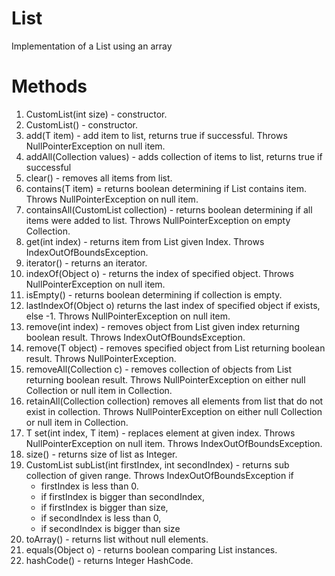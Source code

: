 # List

Implementation of a List using an array

# Methods

1. CustomList(int size) - constructor.
2. CustomList() - constructor.
3. add(T item) - add item to list, returns true if successful. Throws NullPointerException on null item.
4. addAll(Collection<T> values) - adds collection of items to list, returns true if successful
6. clear() - removes all items from list.
6. contains(T item) = returns boolean determining if List contains item. Throws NullPointerException on null item.
7. containsAll(CustomList<T> collection) - returns boolean determining if all items were added to list. Throws NullPointerException on empty Collection.
8. get(int index) - returns item from List given Index. Throws IndexOutOfBoundsException. 
9. iterator() - returns an iterator. 
10. indexOf(Object o) - returns the index of specified object. Throws NullPointerException on null item.
12. isEmpty() - returns boolean determining if collection is empty.
12. lastIndexOf(Object o) returns the last index of specified object if exists, else -1. Throws NullPointerException on null item.
13. remove(int index) - removes object from List given index returning boolean result. Throws IndexOutOfBoundsException.
14. remove(T object) - removes specified object from List returning boolean result. Throws NullPointerException.
15. removeAll(Collection<T> c) - removes collection of objects from List returning boolean result. Throws NullPointerException on either null Collection or null item in Collection.
16. retainAll(Collection<T> collection) removes all elements from list that do not exist in collection. Throws NullPointerException on either null Collection or null item in Collection.
16. T set(int index, T item) - replaces element at given index. Throws NullPointerException on null item. Throws IndexOutOfBoundsException.
17. size() - returns size of list as Integer.
18. CustomList subList(int firstIndex, int secondIndex) - returns sub collection of given range. Throws IndexOutOfBoundsException if 
    - firstIndex is less than 0. 
    - if firstIndex is bigger than secondIndex, 
    - if firstIndex is bigger than size, 
    - if secondIndex is less than 0, 
    - if secondIndex is bigger than size
19. toArray() - returns list without null elements.
19. equals(Object o) - returns boolean comparing List instances.
20. hashCode() - returns Integer HashCode.
